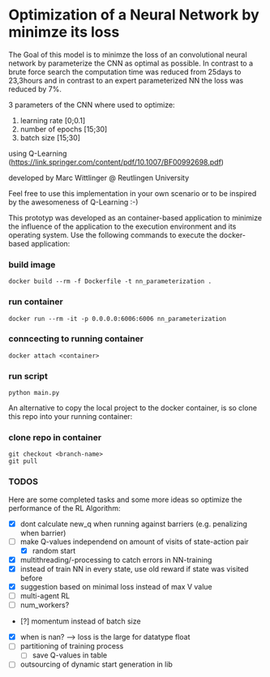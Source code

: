 # Optimization of a Neural Network by minimze its loss
The Goal of this model is to minimze the loss of an convolutional neural network by parameterize the CNN as optimal as possible.
In contrast to a brute force search the computation time was reduced from 25days to 23,3hours and in contrast to an expert parameterized NN the loss was reduced by 7%.

3 parameters of the CNN where used to optimize:
1. learning rate [0;0.1]
2. number of epochs [15;30]
3. batch size [15;30]

using Q-Learning (https://link.springer.com/content/pdf/10.1007/BF00992698.pdf)

developed by Marc Wittlinger @ Reutlingen University

Feel free to use this implementation in your own scenario or to be inspired by the awesomeness of Q-Learning :-)

This prototyp was developed as an container-based application to minimize the influence of the application to the execution environment and its operating system. Use the following commands to execute the docker-based application:

### build image
    docker build --rm -f Dockerfile -t nn_parameterization .

### run container
    docker run --rm -it -p 0.0.0.0:6006:6006 nn_parameterization

### conncecting to running container
    docker attach <container>

### run script
    python main.py
    
An alternative to copy the local project to the docker container, is so clone this repo into your running container:    
### clone repo in container
    git checkout <branch-name>
    git pull

### TODOS
Here are some completed tasks and some more ideas so optimize the performance of the RL Algorithm:
- [X] dont calculate new_q when running against barriers (e.g. penalizing when barrier)
- [ ] make Q-values independend on amount of visits of state-action pair
    - [X] random start
- [X] multithreading/-processing to catch errors in NN-training
- [X] instead of train NN in every state, use old reward if state was visited before
- [X] suggestion based on minimal loss instead of max V value
- [ ] multi-agent RL
- [ ] num_workers?
- [?] momentum instead of batch size
- [X] when is nan? --> loss is the large for datatype float
- [ ] partitioning of training process
    - [ ] save Q-values in table
- [ ] outsourcing of dynamic start generation in lib
